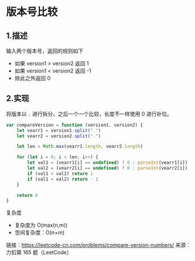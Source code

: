 
# 版本号比较

## 1.描述

输入两个版本号，返回的规则如下

- 如果 version1 > version2 返回 1
- 如果 version1 < version2 返回 -1
- 除此之外返回 0

## 2.实现

将版本以 `.` 进行拆分，之后一个一个比较，长度不一样使用 0 进行补位。

```js
var compareVersion = function (version1, version2) {
    let vearr1 = version1.split(".")
    let vearr2 = version2.split(".")

    let len = Math.max(vearr1.length, vearr2.length)

    for (let i = 0; i < len; i++) {
        let val1 = (vearr1[i] == undefined) ? 0 : parseInt(vearr1[i])
        let val2 = (vearr2[i] == undefined) ? 0 : parseInt(vearr2[i])
        if (val1 > val2) return 1
        if (val1 < val2) return - 1
    }

    return 0
}
```

复杂度

- 复杂度为 O(max(n,m))
- 空间复杂度：O(n+m)

链接：https://leetcode-cn.com/problems/compare-version-numbers/
来源：力扣第 165 题（LeetCode）

 
<comment-comment/> 
 
